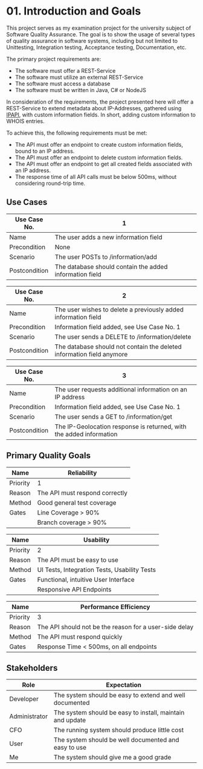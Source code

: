 # 01. Introduction and Goals

This project serves as my examination project for the university subject of Software Quality Assurance.
The goal is to show the usage of several types of quality assurance in software systems,
including but not limited to Unittesting, Integration testing, Acceptance testing, Documentation, etc.

The primary project requirements are:
 - The software must offer a REST-Service
 - The software must utilize an external REST-Service
 - The software must access a database
 - The software must be written in Java, C# or NodeJS

In consideration of the requirements, the project presented here will offer a REST-Service
to extend metadata about IP-Addresses, gathered using [IPAPI](IPAPI.co), with custom information fields.
In short, adding custom information to WHOIS entries.

To achieve this, the following requirements must be met:
 - The API must offer an endpoint to create custom information fields, bound to an IP address.
 - The API must offer an endpoint to delete custom information fields.
 - The API must offer an endpoint to get all created fields associated with an IP address.
 - The response time of all API calls must be below 500ms, without considering round-trip time.

## Use Cases

| Use Case No.  | 1                                                                     |
| ------------- | --------------------------------------------------------------------- |
| Name          | The user adds a new information field                                 |
| Precondition  | None                                                                  |
| Scenario      | The user POSTs to /information/add                                    |
| Postcondition | The database should contain the added information field               |

| Use Case No.  | 2                                                                     |
| ------------- | --------------------------------------------------------------------- |
| Name          | The user wishes to delete a previously added information field        |
| Precondition  | Information field added, see Use Case No. 1                           |
| Scenario      | The user sends a DELETE to /information/delete                        |
| Postcondition | The database should not contain the deleted information field anymore |

| Use Case No.  | 3                                                                     |
| ------------- | --------------------------------------------------------------------- |
| Name          | The user requests additional information on an IP address             |
| Precondition  | Information field added, see Use Case No. 1                           |
| Scenario      | The user sends a GET to /information/get                              |
| Postcondition | The IP-Geolocation response is returned, with the added information   |

## Primary Quality Goals

| Name     | Reliability                    |
| -------- | ------------------------------ |
| Priority | 1                              |
| Reason   | The API must respond correctly |
| Method   | Good general test coverage     |
| Gates    | Line Coverage > 90%            |
|          | Branch coverage > 90%          |

| Name     | Usability                                    |
| -------- | -------------------------------------------- |
| Priority | 2                                            |
| Reason   | The API must be easy to use                  |
| Method   | UI Tests, Integration Tests, Usability Tests |
| Gates    | Functional, intuitive User Interface         |
|          | Responsive API Endpoints                     |

| Name     | Performance Efficiency                                 |
| -------- | ------------------------------------------------------ |
| Priority | 3                                                      |
| Reason   | The API should not be the reason for a user-side delay |
| Method   | The API must respond quickly                           |
| Gates    | Response Time < 500ms, on all endpoints                |

## Stakeholders

| Role          | Expectation                                               |
| ------------- | --------------------------------------------------------- |
| Developer     | The system should be easy to extend and well documented   |
| Administrator | The system should be easy to install, maintain and update |
| CFO           | The running system should produce little cost             |
| User          | The system should be well documented and easy to use      |
| Me            | The system should give me a good grade                    |
